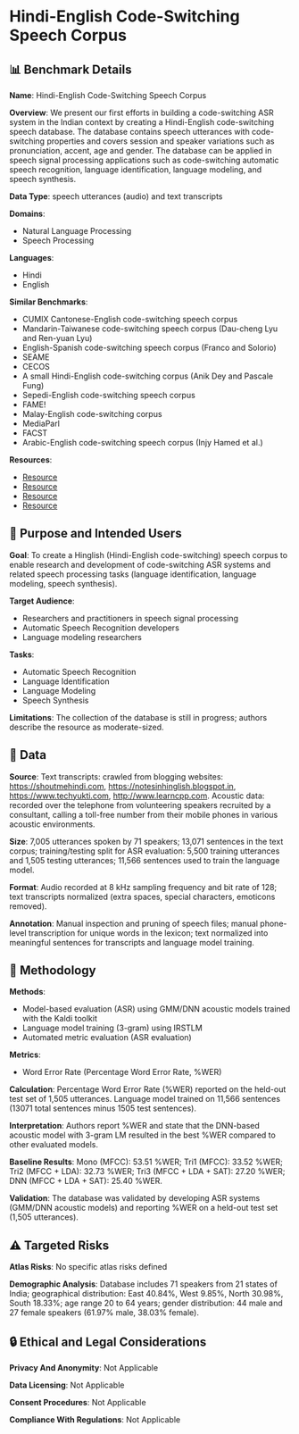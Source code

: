 # Hindi-English Code-Switching Speech Corpus

## 📊 Benchmark Details

**Name**: Hindi-English Code-Switching Speech Corpus

**Overview**: We present our first efforts in building a code-switching ASR system in the Indian context by creating a Hindi-English code-switching speech database. The database contains speech utterances with code-switching properties and covers session and speaker variations such as pronunciation, accent, age and gender. The database can be applied in speech signal processing applications such as code-switching automatic speech recognition, language identification, language modeling, and speech synthesis.

**Data Type**: speech utterances (audio) and text transcripts

**Domains**:
- Natural Language Processing
- Speech Processing

**Languages**:
- Hindi
- English

**Similar Benchmarks**:
- CUMIX Cantonese-English code-switching speech corpus
- Mandarin-Taiwanese code-switching speech corpus (Dau-cheng Lyu and Ren-yuan Lyu)
- English-Spanish code-switching speech corpus (Franco and Solorio)
- SEAME
- CECOS
- A small Hindi-English code-switching corpus (Anik Dey and Pascale Fung)
- Sepedi-English code-switching speech corpus
- FAME!
- Malay-English code-switching corpus
- MediaParl
- FACST
- Arabic-English code-switching speech corpus (Injy Hamed et al.)

**Resources**:
- [Resource](https://shoutmehindi.com)
- [Resource](https://notesinhinglish.blogspot.in)
- [Resource](https://www.techyukti.com)
- [Resource](http://www.learncpp.com)

## 🎯 Purpose and Intended Users

**Goal**: To create a Hinglish (Hindi-English code-switching) speech corpus to enable research and development of code-switching ASR systems and related speech processing tasks (language identification, language modeling, speech synthesis).

**Target Audience**:
- Researchers and practitioners in speech signal processing
- Automatic Speech Recognition developers
- Language modeling researchers

**Tasks**:
- Automatic Speech Recognition
- Language Identification
- Language Modeling
- Speech Synthesis

**Limitations**: The collection of the database is still in progress; authors describe the resource as moderate-sized.

## 💾 Data

**Source**: Text transcripts: crawled from blogging websites: https://shoutmehindi.com, https://notesinhinglish.blogspot.in, https://www.techyukti.com, http://www.learncpp.com. Acoustic data: recorded over the telephone from volunteering speakers recruited by a consultant, calling a toll-free number from their mobile phones in various acoustic environments.

**Size**: 7,005 utterances spoken by 71 speakers; 13,071 sentences in the text corpus; training/testing split for ASR evaluation: 5,500 training utterances and 1,505 testing utterances; 11,566 sentences used to train the language model.

**Format**: Audio recorded at 8 kHz sampling frequency and bit rate of 128; text transcripts normalized (extra spaces, special characters, emoticons removed).

**Annotation**: Manual inspection and pruning of speech files; manual phone-level transcription for unique words in the lexicon; text normalized into meaningful sentences for transcripts and language model training.

## 🔬 Methodology

**Methods**:
- Model-based evaluation (ASR) using GMM/DNN acoustic models trained with the Kaldi toolkit
- Language model training (3-gram) using IRSTLM
- Automated metric evaluation (ASR evaluation)

**Metrics**:
- Word Error Rate (Percentage Word Error Rate, %WER)

**Calculation**: Percentage Word Error Rate (%WER) reported on the held-out test set of 1,505 utterances. Language model trained on 11,566 sentences (13071 total sentences minus 1505 test sentences).

**Interpretation**: Authors report %WER and state that the DNN-based acoustic model with 3-gram LM resulted in the best %WER compared to other evaluated models.

**Baseline Results**: Mono (MFCC): 53.51 %WER; Tri1 (MFCC): 33.52 %WER; Tri2 (MFCC + LDA): 32.73 %WER; Tri3 (MFCC + LDA + SAT): 27.20 %WER; DNN (MFCC + LDA + SAT): 25.40 %WER.

**Validation**: The database was validated by developing ASR systems (GMM/DNN acoustic models) and reporting %WER on a held-out test set (1,505 utterances).

## ⚠️ Targeted Risks

**Atlas Risks**:
No specific atlas risks defined

**Demographic Analysis**: Database includes 71 speakers from 21 states of India; geographical distribution: East 40.84%, West 9.85%, North 30.98%, South 18.33%; age range 20 to 64 years; gender distribution: 44 male and 27 female speakers (61.97% male, 38.03% female).

## 🔒 Ethical and Legal Considerations

**Privacy And Anonymity**: Not Applicable

**Data Licensing**: Not Applicable

**Consent Procedures**: Not Applicable

**Compliance With Regulations**: Not Applicable

